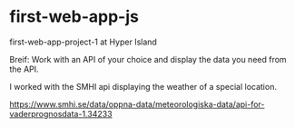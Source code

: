# first-web-app-js
first-web-app-project-1 at Hyper Island 

Breif:
Work with an API of your choice and display the data you need from the API.

I worked with the SMHI api displaying the weather of a special location. 

https://www.smhi.se/data/oppna-data/meteorologiska-data/api-for-vaderprognosdata-1.34233
